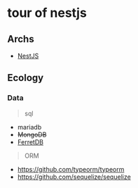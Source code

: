 # tour of nestjs

## Archs

- [NestJS](https://docs.nestjs.com/)

## Ecology

### Data

> sql

- mariadb
- ~~MongoDB~~
- [FerretDB](https://github.com/FerretDB/FerretDB)

> ORM

- <https://github.com/typeorm/typeorm>
- <https://github.com/sequelize/sequelize>
